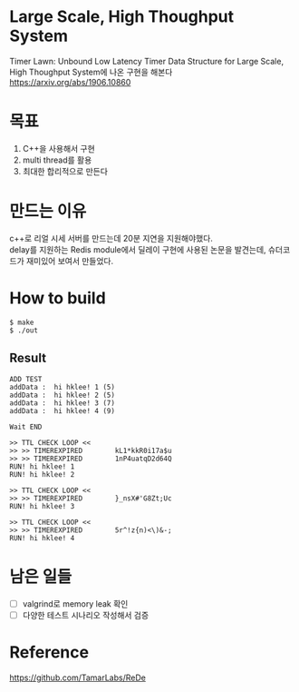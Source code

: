 # Large Scale, High Thoughput System
Timer Lawn: Unbound Low Latency Timer Data Structure for Large Scale, High Thoughput System에 나온 구현을 해본다  
https://arxiv.org/abs/1906.10860  


# 목표
1. C++을 사용해서 구현  
2. multi thread를 활용
2. 최대한 합리적으로 만든다


# 만드는 이유
c++로 리얼 시세 서버를 만드는데 20분 지연을 지원해야했다.  
delay를 지원하는 Redis module에서 딜레이 구현에 사용된 논문을 발견는데, 슈더코드가 재미있어 보여서 만들었다.  


# How to build
```
$ make
$ ./out
```
## Result
```
ADD TEST
addData :  hi hklee! 1 (5)
addData :  hi hklee! 2 (5)
addData :  hi hklee! 3 (7)
addData :  hi hklee! 4 (9)

Wait END

>> TTL CHECK LOOP <<
>> >> TIMEREXPIRED        kL1*kkR0i17a$u
>> >> TIMEREXPIRED        1nP4uatqD2d64Q
RUN! hi hklee! 1
RUN! hi hklee! 2

>> TTL CHECK LOOP <<
>> >> TIMEREXPIRED        }_nsX#'G8Zt;Uc
RUN! hi hklee! 3

>> TTL CHECK LOOP <<
>> >> TIMEREXPIRED        5r^!z{n)<\)&-;
RUN! hi hklee! 4
```


# 남은 일들
- [ ] valgrind로 memory leak 확인
- [ ] 다양한 테스트 시나리오 작성해서 검증

# Reference
https://github.com/TamarLabs/ReDe  

